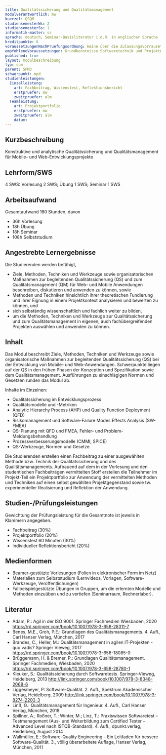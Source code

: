 ```yaml
---
title: Qualitätssicherung und Qualitätsmanagement 
modulverantwortlich: mw
kuerzel: QSQM
studiensemesterWs: 2
studiensemesterSs: 1
informatik-master: ss
sprache: deutsch, Seminar-Basisliteratur i.d.R. in englischer Sprache
kreditpunkte: 6
voraussetzungenNachPruefungsordnung: keine über die Zulassungsvorrausetzungen zum Studium hinausgehenden
empfohleneVoraussetzungen: Grundkenntnisse Softwaretechnik und Projektmanagement
published: true
layout: modulbeschreibung
typ: spm
parent: SPM3
schwerpunkt: mpd
studienleistungen:
  Einzelleistung:
    art: Fachbeitrag, Wissenstest, Reflektionsbericht 
    erstpruefer: mw
    zweitpruefer: alm
  Teamleistung:
    art: Projektportfolio
    erstpruefer: mw
    zweitpruefer: alm
    datum:
---
```


## Kurzbeschreibung
Konstruktive und analytische Qualitätssicherung und Qualitätsmanagement für Mobile- und Web-Entwicklungsprojekte

## Lehrform/SWS 
4 SWS: Vorlesung 2 SWS; Übung 1 SWS; Seminar 1 SWS

## Arbeitsaufwand 
Gesamtaufwand 180 Stunden, davon
- 36h Vorlesung
- 18h Übung
- 18h Seminar
- 108h Selbststudium

## Angestrebte Lernergebnisse
Die Studierenden werden befähigt, 
- Ziele, Methoden, Techniken und Werkzeuge sowie organisatorischen Maßnahmen zur begleitenden Qualitätssicherung (QS) und zum Qualitätsmanagement (QM) für Web- und Mobile Anwendungen beschreiben, diskutieren und anwenden zu können, sowie
- Methoden und Techniken hinsichtlich ihrer theoretischen Fundierung und ihrer Eignung in einem Projektkontext analysieren und bewerten zu können, und 
- sich selbständig wissenschaftlich und fachlich weiter zu bilden, 
- um die Methoden, Techniken und Werkzeuge zur Qualitätssicherung und zum Qualitätsmanagement in eigenen, auch fachübergreifenden Projekten auswählen und anwenden zu können.

## Inhalt
Das Modul beschreibt Ziele, Methoden, Techniken und Werkzeuge sowie organisatorische Maßnahmen zur begleitenden Qualitätssicherung (QS) bei der Entwicklung von Mobile- und Web-Anwendungen. Schwerpunkte liegen auf der QS in den frühen Phasen der Konzeption und Spezifikation sowie dem Qualitätsmanagement. Ausführungen zu einschlägigen Normen und Gesetzen runden das Modul ab.

Inhalte im Einzelnen: 
- Qualitätssicherung im Entwicklungsprozess
- Qualitätsmodelle und -Metriken
- Analytic Hierarchy Process (AHP) und Quality Function Deployment (QFD)
- Risikomanagement und Software-Failure Modes Effects Analysis (SW-FMEA)
- QS-Planung mit QFD und FMEA, Fehler- und Problem-Meldungsbehandlung
- Prozessverbesserungsmodelle (CMMI, SPICE)
- QS-Werkzeuge, Normen und Gesetze.

Die Studierenden erstellen einen Fachbeitrag zu einer ausgewählten Methode bzw. Technik der Qualitätssicherung und des Qualitätsmanagements. Aufbauend auf dem in der Vorlesung und den studentischen Fachbeiträgen vermittelten Stoff erstellen die Teilnehmer im Projekt-Teil ein Projektportfolio zur Anwendung der vermittelten Methoden und Techniken auf einen selbst gewählten Projektgegenstand sowie tw. experimenteller Realisierung und Reflektion der Anwendung.

## Studien-/Prüfungsleistungen
Gewichtung der Prüfungsleistung für die Gesamtnote ist jeweils in Klammern angegeben.
* Fachbeitrag (30%) 
* Projektportfolio (20%)
* Wissenstest 60 Minuten (30%)
* Individueller Reflektionsbericht (20%)

## Medienformen
* Beamer-gestützte Vorlesungen (Folien in elektronischer Form im Netz)
* Materialien zum Selbststudium (Lernvideos, Vorlagen, Software-Werkzeuge, Veröffentlichungen)
* Fallbeispielgestützte Übungen in Gruppen, um die erlernten Modelle und Methoden einzuüben und zu vertiefen (Seminarraum, Rechnerlabor).

## Literatur
- Adam, P.: Agil in der ISO 9001. Springer Fachmedien Wiesbaden, 2020 <https://rd.springer.com/book/10.1007/978-3-658-28311-7> 
- Benes, M.E., Groh, P.E.: Grundlagen des Qualitätsmanagements. 4. Aufl., Carl Hanser Verlag, München, 2017
- Brandes, C., Heller, M.: Qualitätsmanagement in agilen IT-Projekten - quo vadis? Springer Vieweg, 2017 <https://rd.springer.com/book/10.1007>/978-3-658-18085-0 
- Brüggemann, H. & Bremer, P.: Grundlagen Qualitätsmanagement. Springer Fachmedien, Wiesbaden, 2020 <https://rd.springer.com/book/10.1007/978-3-658-28780-1> 
- Kleuker, S.: Qualitätssicherung durch Softwaretests. Springer-Vieweg, Heidelberg, 2013 <http://link.springer.com/book/10.1007/978-3-8348-2068-6> 
- Liggesmeyer, P: Software-Qualität. 2. Aufl., Spektrum Akademischer Verlag, Heidelberg, 2009 <http://link.springer.com/book/10.1007/978-3-8274-2203-3> 
- Linß, G.: Qualitätsmanagement für Ingenieur. 4. Aufl., Carl Hanser Verlag, München, 2018
- Spillner, A.; Roßner, T.; Winter, M.; Linz, T.: Praxiswissen Softwaretest – Testmanagement (Aus- und Weiterbildung zum Certified Tester – Advanced Level nach ISTQB-Standard). 4. Aufl., dpunkt.verlag, Heidelberg, August 2014
- Wallmüller, E.: Software-Quality Engineering – Ein Leitfaden für bessere Software-Qualität. 3., völlig überarbeitete Auflage, Hanser Verlag, München, 2011
